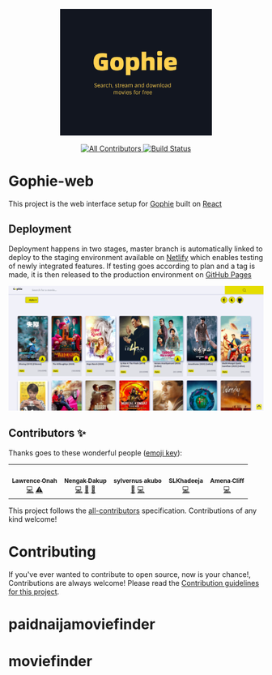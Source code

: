 <p align="center"><img src="public/reel.png" alt="Gophie" height="250px"></p>

<div align="center">
<!-- ALL-CONTRIBUTORS-BADGE:START - Do not remove or modify this section -->
<a href="#contributors">
    <img src="https://img.shields.io/badge/all_contributors-5-orange.svg?style=flat-square" alt="All Contributors">		
  </a>
<!-- ALL-CONTRIBUTORS-BADGE:END -->
  <a href="https://travis-ci.com/go-phie/gophie-web">
    <img src="https://travis-ci.com/go-phie/gophie-web.svg?branch=master" alt="Build Status">
  </a>
</div>

# Gophie-web

This project is the web interface setup for [Gophie](https://github.com/go-phie/gophie) built on [React](https://github.com/facebook/react)


## Deployment

Deployment happens in two stages, master branch is automatically linked to deploy to the staging environment available on [Netlify](https://gophie.netlify.app) which enables
testing of newly integrated features. If testing goes according to plan and a tag is made, it is then released to the production environment on [GitHub Pages](https://go-phie.github.io/)


![Preview](public/demo.png)

## Contributors ✨

Thanks goes to these wonderful people ([emoji key](https://allcontributors.org/docs/en/emoji-key)):

<!-- ALL-CONTRIBUTORS-LIST:START - Do not remove or modify this section -->
<!-- prettier-ignore-start -->
<!-- markdownlint-disable -->
<table>
  <tr>
    <td align="center"><a href="https://github.com/kodjunkie"><img src="https://avatars0.githubusercontent.com/u/21959017?v=4" width="100px;" alt=""/><br /><sub><b>Lawrence Onah</b></sub></a><br /><a href="https://github.com/Go-phie/gophie-web/commits?author=kodjunkie" title="Code">💻</a> <a href="https://github.com/Go-phie/gophie-web/commits?author=kodjunkie" title="Tests">⚠️</a></td>
    <td align="center"><a href="http://nenosoft-tech.rf.gd"><img src="https://avatars0.githubusercontent.com/u/34240577?v=4" width="100px;" alt=""/><br /><sub><b>Nengak Dakup</b></sub></a><br /><a href="https://github.com/Go-phie/gophie-web/commits?author=NengakDakup" title="Code">💻</a> <a href="#maintenance-NengakDakup" title="Maintenance">🚧</a> <a href="https://github.com/Go-phie/gophie-web/pulls?q=is%3Apr+reviewed-by%3ANengakDakup" title="Reviewed Pull Requests">👀</a></td>
    <td align="center"><a href="https://tacafrica.org"><img src="https://avatars0.githubusercontent.com/u/26682159?v=4" width="100px;" alt=""/><br /><sub><b>sylvernus akubo</b></sub></a><br /><a href="https://github.com/Go-phie/gophie-web/issues?q=author%3Asilvareal" title="Bug reports">🐛</a> <a href="https://github.com/Go-phie/gophie-web/commits?author=silvareal" title="Code">💻</a></td>
    <td align="center"><a href="https://github.com/SLKhadeeja"><img src="https://avatars2.githubusercontent.com/u/43624344?v=4" width="100px;" alt=""/><br /><sub><b>SLKhadeeja</b></sub></a><br /><a href="https://github.com/Go-phie/gophie-web/commits?author=SLKhadeeja" title="Code">💻</a></td>
    <td align="center"><a href="https://github.com/Amenacliff"><img src="https://avatars3.githubusercontent.com/u/47929647?v=4" width="100px;" alt=""/><br /><sub><b>Amena Cliff</b></sub></a><br /><a href="https://github.com/Go-phie/gophie-web/commits?author=Amenacliff" title="Code">💻</a></td>
  </tr>
</table>

<!-- markdownlint-enable -->
<!-- prettier-ignore-end -->
<!-- ALL-CONTRIBUTORS-LIST:END -->

This project follows the [all-contributors](https://github.com/all-contributors/all-contributors) specification. Contributions of any kind welcome!

<!-- Contribution Guidelines -->
# Contributing
If you've ever wanted to contribute to open source, now is your chance!, Contributions are always welcome! Please read the [Contribution guidelines for this project](docs/CONTRIBUTING.md).
# paidnaijamoviefinder
# moviefinder
